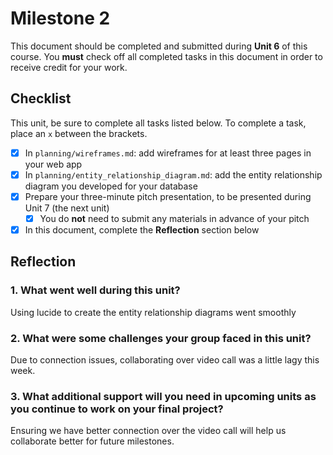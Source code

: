 # Milestone 2

This document should be completed and submitted during **Unit 6** of this course. You **must** check off all completed tasks in this document in order to receive credit for your work.

## Checklist

This unit, be sure to complete all tasks listed below. To complete a task, place an `x` between the brackets.

- [x] In `planning/wireframes.md`: add wireframes for at least three pages in your web app
- [x] In `planning/entity_relationship_diagram.md`: add the entity relationship diagram you developed for your database
- [x] Prepare your three-minute pitch presentation, to be presented during Unit 7 (the next unit)
  - [x] You do **not** need to submit any materials in advance of your pitch
- [x] In this document, complete the **Reflection** section below

## Reflection

### 1. What went well during this unit?

Using lucide to create the entity relationship diagrams went smoothly

### 2. What were some challenges your group faced in this unit?

Due to connection issues, collaborating over video call was a little lagy this week.

### 3. What additional support will you need in upcoming units as you continue to work on your final project?

Ensuring we have better connection over the video call will help us collaborate better for future milestones.
